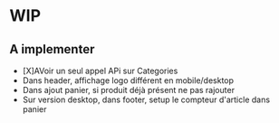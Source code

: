 # WIP

## A implementer

- [X]AVoir un seul appel APi sur Categories 
- Dans header, affichage logo différent en mobile/desktop
- Dans ajout panier, si produit déjà présent ne pas rajouter
- Sur version desktop, dans footer, setup le compteur d'article dans panier